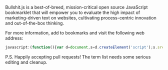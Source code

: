 Bullshit.js is a best-of-breed, mission-critical open source JavaScript bookmarklet that will empower you to evaluate the high impact of marketing-driven text on websites, cultivating process-centric innovation and out-of-the-box thinking.

For more information, add to bookmarks and visit the following web address:

```js
javascript:(function(){var d=document,s=d.createElement('script');s.src='//raw.github.com/mourner/bullshit.js/master/bullshit.js';d.body.appendChild(s);}())
```

P.S. Happily accepting pull requests! The term list needs some serious editing and cleanup.